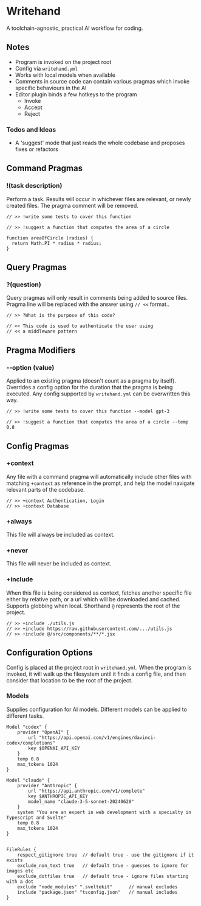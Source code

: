# Writehand

A toolchain-agnostic, practical AI workflow for coding.

## Notes

- Program is invoked on the project root
- Config via `writehand.yml`
- Works with local models when available
- Comments in source code can contain various pragmas which invoke specific behaviours in the AI
- Editor plugin binds a few hotkeys to the program
  - Invoke
  - Accept
  - Reject

### Todos and Ideas

- A 'suggest' mode that just reads the whole codebase and proposes fixes or refactors


## Command Pragmas

### !(task description)

Perform a task. Results will occur in whichever files are relevant, or newly
created files. The pragma comment will be removed.

    // >> !write some tests to cover this function

    // >> !suggest a function that computes the area of a circle

    function areaOfCircle (radius) {
      return Math.PI * radius * radius;
    }

## Query Pragmas

### ?(question)

Query pragmas will only result in comments being added to source files.
Pragma line will be replaced with the answer using `// <<` format..

    // >> ?What is the purpose of this code?

    // << This code is used to authenticate the user using
    // << a middleware pattern

## Pragma Modifiers

### --option (value)

Applied to an existing pragma (doesn't count as a pragma by itself). Overrides
a config option for the duration that the pragma is being executed. Any config
supported by `writehand.yml` can be overwritten this way.

    // >> !write some tests to cover this function --model gpt-3

    // >> !suggest a function that computes the area of a circle --temp 0.8


## Config Pragmas

### +context
Any file with a command pragma will automatically include other files with
matching `+context` as reference in the prompt, and help the model navigate
relevant parts of the codebase.

    // >> +context Authentication, Login
    // >> +context Database

### +always
This file will always be included as context.

### +never
This file will never be included as context.

### +include
When this file is being considered as context, fetches another specific file
either by relative path, or a url which will be downloaded and cached. Supports
globbing when local. Shorthand `@` represents the root of the project.

    // >> +include ./utils.js
    // >> +include https://raw.githubusercontent.com/.../utils.js
    // >> +include @/src/components/**/*.jsx

## Configuration Options

Config is placed at the project root in `writehand.yml`. When the program is
invoked, it will walk up the filesystem until it finds a config file, and then
consider that location to be the root of the project.

### Models

Supplies configuration for AI models. Different models can be applied to
different tasks.

```
Model "codex" {
    provider "OpenAI" {
        url "https://api.openai.com/v1/engines/davinci-codex/completions"
        key $OPENAI_API_KEY
    }
    temp 0.8
    max_tokens 1024
}

Model "claude" {
    provider "Anthropic" {
        url "https://api.anthropic.com/v1/complete"
        key $ANTHROPIC_API_KEY
        model_name "claude-3-5-sonnet-20240620"
    }
    system "You are an expert in web development with a specialty in Typescript and Svelte"
    temp 0.8
    max_tokens 1024
}


FileRules {
    respect_gitignore true  // default true - use the gitignore if it exists
    exclude_non_text true   // default true - guesses to ignore for images etc
    exclude_dotfiles true   // default true - ignore files starting with a dot
    exclude "node_modules" ".sveltekit"      // manual excludes
    include "package.json" "tsconfig.json"   // manual includes
}

```
